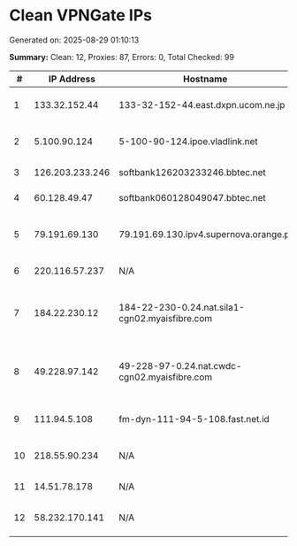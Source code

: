 # Clean VPNGate IPs
Generated on: 2025-08-29 01:10:13

**Summary:** Clean: 12, Proxies: 87, Errors: 0, Total Checked: 99

| # | IP Address | Hostname | Type | Country | Provider |
|---|------------|----------|------|---------|----------|
| 1 | 133.32.152.44 | 133-32-152-44.east.dxpn.ucom.ne.jp | Business | JP | ARTERIA Networks Corporation |
| 2 | 5.100.90.124 | 5-100-90-124.ipoe.vladlink.net | Business | RU | Krivets Sergey Sergeevich |
| 3 | 126.203.233.246 | softbank126203233246.bbtec.net | Business | JP | SoftBank Corp. |
| 4 | 60.128.49.47 | softbank060128049047.bbtec.net | Wireless | JP | SoftBank Corp. |
| 5 | 79.191.69.130 | 79.191.69.130.ipv4.supernova.orange.pl | Residential | PL | Orange Polska Spolka Akcyjna |
| 6 | 220.116.57.237 | N/A | Business | KR | Korea Telecom |
| 7 | 184.22.230.12 | 184-22-230-0.24.nat.sila1-cgn02.myaisfibre.com | Residential | TH | ADVANCED WIRELESS NETWORK COMPANY LIMITED |
| 8 | 49.228.97.142 | 49-228-97-0.24.nat.cwdc-cgn02.myaisfibre.com | Wireless | TH | ADVANCED WIRELESS NETWORK COMPANY LIMITED |
| 9 | 111.94.5.108 | fm-dyn-111-94-5-108.fast.net.id | Business | ID | Linknet-Fastnet ASN |
| 10 | 218.55.90.234 | N/A | Business | KR | SK Broadband Co Ltd |
| 11 | 14.51.78.178 | N/A | Business | KR | Korea Telecom |
| 12 | 58.232.170.141 | N/A | Business | KR | SK Broadband Co Ltd |
